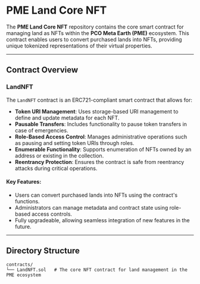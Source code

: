# PME Land Core NFT

The **PME Land Core NFT** repository contains the core smart contract for managing land as NFTs within the **PCO Meta Earth (PME)** ecosystem. This contract enables users to convert purchased lands into NFTs, providing unique tokenized representations of their virtual properties.

---

## Contract Overview

### LandNFT
The `LandNFT` contract is an ERC721-compliant smart contract that allows for:
- **Token URI Management**: Uses storage-based URI management to define and update metadata for each NFT.
- **Pausable Transfers**: Includes functionality to pause token transfers in case of emergencies.
- **Role-Based Access Control**: Manages administrative operations such as pausing and setting token URIs through roles.
- **Enumerable Functionality**: Supports enumeration of NFTs owned by an address or existing in the collection.
- **Reentrancy Protection**: Ensures the contract is safe from reentrancy attacks during critical operations.

#### Key Features:
- Users can convert purchased lands into NFTs using the contract's functions.
- Administrators can manage metadata and contract state using role-based access controls.
- Fully upgradeable, allowing seamless integration of new features in the future.

---

## Directory Structure

```plaintext
contracts/
└── LandNFT.sol   # The core NFT contract for land management in the PME ecosystem
